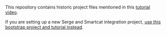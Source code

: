 This repository contains historic project files mentioned in this [tutorial video](https://www.youtube.com/watch?v=r-psi-JIWIE&t=31s).

If you are setting up a new Serge and Smartcat integration project, [use this bootstrap project and tutorial instead](https://github.com/smartcatai/smartcat-serge-bootstrap).
